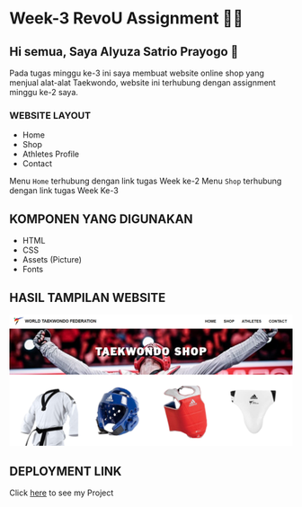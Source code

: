 <!-- [![Review Assignment Due Date](https://classroom.github.com/assets/deadline-readme-button-24ddc0f5d75046c5622901739e7c5dd533143b0c8e959d652212380cedb1ea36.svg)](https://classroom.github.com/a/nVsM4ivD) -->

# Week-3 RevoU Assignment 👨‍💻

## Hi semua, Saya Alyuza Satrio Prayogo 👋
Pada tugas minggu ke-3 ini saya membuat website online shop yang menjual alat-alat Taekwondo, website ini terhubung dengan assignment minggu ke-2 saya.

### WEBSITE LAYOUT
- Home
- Shop
- Athletes Profile
- Contact

Menu `Home` terhubung dengan link tugas Week ke-2
Menu `Shop` terhubung dengan link tugas Week Ke-3
## KOMPONEN YANG DIGUNAKAN
- HTML 
- CSS
- Assets (Picture)
- Fonts

## HASIL TAMPILAN WEBSITE
![image](Assets/github.png)

## DEPLOYMENT LINK

Click [here](https://taekwondo-shop.netlify.app/) to see my Project 
